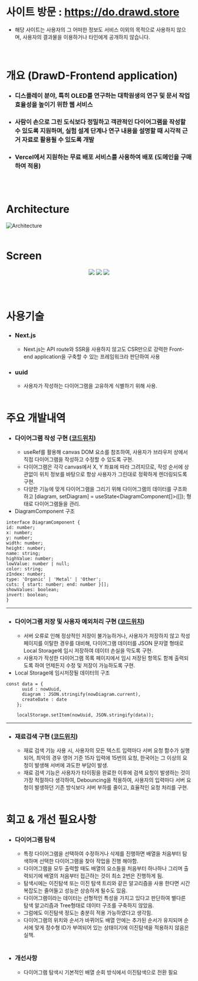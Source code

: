 # 사이트 방문 : https://do.drawd.store
* 해당 사이트는 사용자의 그 어떠한 정보도 서비스 이외의 목적으로 사용하지 않으며, 사용자의 결과물을 이용하거나 타인에게 공개하지 않습니다.
<br><br><br>

# 개요 (DrawD-Frontend application)

* ### 디스플레이 분야, 특히 OLED를 연구하는 대학원생의 연구 및 문서 작업 효율성을 높이기 위한 웹 서비스
* ### 사람이 손으로 그린 도식보다 정밀하고 객관적인 다이어그램을 작성할 수 있도록 지원하며, 실험 설계 단계나 연구 내용을 설명할 때 시각적 근거 자료로 활용될 수 있도록 개발
* ### Vercel에서 지원하는 무료 배포 서비스를 사용하여 배포 (도메인을 구매하여 적용)
<br><br>

# Architecture
![Architecture](https://github.com/user-attachments/assets/2593dac2-4c52-40aa-a57c-e878742eb315)
<br><br>

# Screen

<p align="center">
  <img src="https://github.com/user-attachments/assets/5d9749d7-5f80-4697-bf98-f02be1c43c82"/>
  <img src="https://github.com/user-attachments/assets/df8893c4-fc3a-40d1-8170-6a03a3843dc1"/>
  <img src="https://github.com/user-attachments/assets/33f2eaf7-ab22-41cc-b2eb-f027912093cc"/>
</p>
<br><br>

# 사용기술

* ### Next.js
  * Next.js는 API route와 SSR을 사용하지 않고도 CSR만으로 강력한 Front-end application을 구축할 수 있는 프레임워크라 판단하여 사용

* ### uuid
  * 사용자가 작성하는 다이어그램을 고유하게 식별하기 위해 사용.
<br><br>

# 주요 개발내역

* ### 다이어그램 작성 구현 ([코드위치](https://github.com/yangsp31/DrawD_Next.js/blob/main/src/app/(page)/newD/%5Buuid%5D/page.tsx))
  * useRef를 활용해 canvas DOM 요소를 참조하여, 사용자가 브라우저 상에서 직접 다이어그램을 작성하고 수정할 수 있도록 구현.
  * 다이어그램은 각각 canvas에서 X, Y 좌표에 따라 그려지므로, 작성 순서에 상관없이 위치 정보를 바탕으로 항상 사용자가 그린대로 정확하게 렌더링되도록 구현.
  * 다양한 기능에 맞게 다이어그램을 그리기 위해 다이어그램의 데이터를 구조화하고 [diagram, setDiagram] = useState<DiagramComponent[]>([]); 형태로 다이어그램들을 관리.
* DiagramComponent 구조
```
interface DiagramComponent {
id: number;
x: number;
y: number;
width: number;
height: number;
name: string;
highValue: number;
lowValue: number | null;
color: string;
zIndex: number;
type: 'Organic' | 'Metal' | 'Other';
cuts: { start: number; end: number }[];
showValues: boolean;
invert: boolean;
}
```
---

* ### 다이어그램 저장 및 사용자 예외처리 구현 ([코드위치](https://github.com/yangsp31/DrawD_Next.js/blob/main/src/app/(page)/newD/%5Buuid%5D/page.tsx#L705))
  * 서버 오류로 인해 정상적인 저장이 불가능하거나, 사용자가 저장하지 않고 작성 페이지를 이탈한 경우를 대비해, 다이어그램 데이터를 JSON 문자열 형태로 Local Storage에 임시 저장하여 데이터 손실을 막도록 구현.
  * 사용자가 작성한 다이어그램 목록 페이지에서 임시 저장된 항목도 함께 출력되도록 하여 언제든지 수정 및 저장이 가능하도록 구현.
* Local Storage에 임시저장될 데이터의 구조
```
const data = {
      uuid : nowUuid,
      diagram : JSON.stringify(nowDiagram.current),
      createDate : date
    };

    localStorage.setItem(nowUuid, JSON.stringify(data));
```
---

* ### 재료검색 구현 ([코드위치](https://github.com/yangsp31/DrawD_Next.js/blob/main/src/app/(page)/newD/%5Buuid%5D/page.tsx#L679))
  * 재료 검색 기능 사용 시, 사용자의 모든 텍스트 입력마다 서버 요청 함수가 실행되어, 최악의 경우 영어 기준 15자 입력에 15번의 요청, 한국어는 그 이상의 요청이 발생해 서버에 과도한 부담이 발생.
  * 재료 검색 기능은 사용자가 타이핑을 완료한 이후에 검색 요청이 발생하는 것이 가장 적절하다 생각하여, Debouncing을 적용하여, 사용자의 입력마다 서버 요청이 발생하던 기존 방식보다 서버 부하를 줄이고, 효율적인 요청 처리를 구현.
<br><br>

# 회고 & 개선 필요사항

* ### 다이어그램 탐색
  * 특정 다이어그램을 선택하여 수정하거나 삭제를 진행하면 배열을 처음부터 탐색하며 선택한 다이어그램을 찾아 작업을 진행 해야함.
  * 다이어그램을 모두 출력할 때도 배열의 요소들을 처음부터 하나하나 그리며 출력되기에 배열의 처음부터 접근하는 것이 최소 2번은 진행하게 됨.
  * 탐색시에는 이진탐색 또는 이진 탐색 트리와 같은 알고리즘을 사용 한다면 시간복잡도는 줄어들고 성능은 상승하게 될수도 있음.
  * 다이어그램이라는 데이터는 선형적인 특성을 가지고 있다고 판단하여 별다른 탐색 알고리즘과 Tree형태로 데이터 구조를 구축하지 않았음.
  * 그럼에도 이진탐색 정도는 충분히 적용 가능하였다고 생각힘.
  * 다이어그램의 위치와 순서가 바뀌어도 배열 안에는 추가된 순서가 유지되며 순서에 맞게 정수형 ID가 부여되어 있는 상태이기에 이진탐색을 적용하지 않음은 실책.
<br><br>

* ### 개선사항
  * 다이어그램 탐색시 기본적인 배열 순회 방식에서 이진탐색으로 전환 필요

